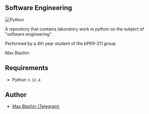 ## Software Engineering
![Python](https://img.shields.io/badge/-Built_on_Python-090909?style=for-the-badge&logo=python)

A repository that contains laboratory work in python on the subject of "software engineering".

Performed by a 4th year student of the bPKR-211 group

Max Blazhin
## Requirements
- Python `3.12.4`
## Author
- [Max Blazhin (Telegram)](https://t.me/blazhinm)
  
